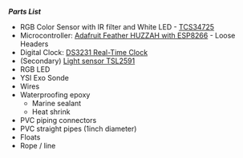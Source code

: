 ***Parts List***

- RGB Color Sensor with IR filter and White LED - [TCS34725](https://www.adafruit.com/product/1334)
- Microcontroller: [Adafruit Feather HUZZAH with ESP8266](https://www.adafruit.com/product/2821) - Loose Headers
- Digital Clock: [DS3231 Real-Time Clock](https://www.amazon.com/HiLetgo-AT24C32-Arduino-Without-Battery/dp/B00LX3V7F0/ref=sr_1_4?dib=eyJ2IjoiMSJ9.Av0ZT44mgzkEZLgrGYpmsc1bvAskDxukuEiBsIwEXkYxdLWe0Q6KIvzuoLQxhltJyRqJxtSy8padAvoqwb1OxemUVJV8wKLd4hxo055Yyg_SVnNOortgaevsAnooOR6hBhLRAxDo7kpeiGEpFi47hhBVTRZI6rQRbdG3bIih9c66xYbzYHHZTPko_P8uMCozWrqYzheF57gK0CkmEUKEQ6FtOhuHyOJhBBMiS5BlYCM.gnwTWDIqVmBysHMQs4MbyHxOEXera6N20qf9qNMimwI&dib_tag=se&keywords=DS3231&qid=1744839620&sr=8-4#averageCustomerReviewsAnchor) 
- (Secondary) [Light sensor TSL2591](https://www.adafruit.com/product/1980)
- RGB LED
- YSI Exo Sonde
- Wires
- Waterproofing epoxy 
  -  Marine sealant
  - Heat shrink
- PVC piping connectors
- PVC straight pipes (1inch diameter)
- Floats 
- Rope / line
